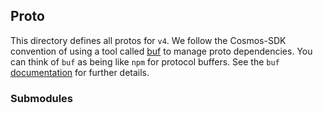 ## Proto

This directory defines all protos for `v4`. We follow the Cosmos-SDK convention of using a tool called
[buf](https://github.com/bufbuild/buf) to manage proto dependencies. You can think of `buf` as being like `npm` for
protocol buffers. See the `buf` [documentation](https://docs.buf.build/how-to/iterate-on-modules#update-dependencies)
for further details.

### Submodules
